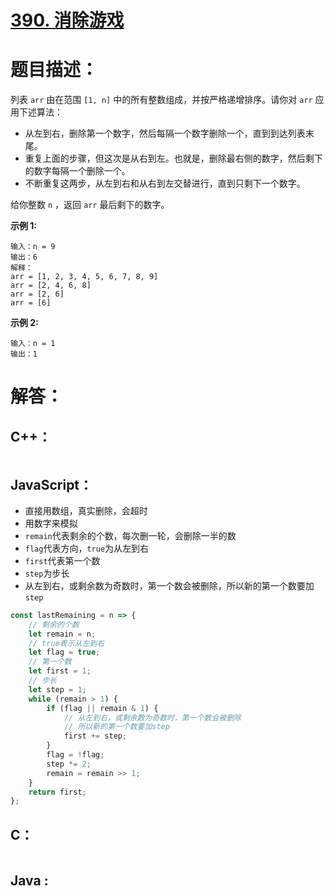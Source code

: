 # [390. 消除游戏](https://leetcode-cn.com/problems/elimination-game/)

# 题目描述：

列表 `arr` 由在范围 `[1, n]` 中的所有整数组成，并按严格递增排序。请你对 `arr` 应用下述算法：

- 从左到右，删除第一个数字，然后每隔一个数字删除一个，直到到达列表末尾。
- 重复上面的步骤，但这次是从右到左。也就是，删除最右侧的数字，然后剩下的数字每隔一个删除一个。
- 不断重复这两步，从左到右和从右到左交替进行，直到只剩下一个数字。

 给你整数 `n` ，返回 `arr` 最后剩下的数字。



**示例 1:**

```
输入：n = 9
输出：6
解释：
arr = [1, 2, 3, 4, 5, 6, 7, 8, 9]
arr = [2, 4, 6, 8]
arr = [2, 6]
arr = [6]
```

 **示例 2:**

```
输入：n = 1
输出：1
```



# 解答：

## C++：

```cpp

```

## JavaScript：

- 直接用数组，真实删除，会超时
- 用数字来模拟
- `remain`代表剩余的个数，每次删一轮，会删除一半的数
- `flag`代表方向，`true`为从左到右
- `first`代表第一个数
- `step`为步长
- 从左到右，或剩余数为奇数时，第一个数会被删除，所以新的第一个数要加`step`

```javascript
const lastRemaining = n => {
    // 剩余的个数
    let remain = n;
    // true表示从左到右
    let flag = true;
    // 第一个数
    let first = 1;
    // 步长
    let step = 1;
    while (remain > 1) {
        if (flag || remain & 1) {
            // 从左到右，或剩余数为奇数时，第一个数会被删除
            // 所以新的第一个数要加step
            first += step;
        }
        flag = !flag;
        step *= 2;
        remain = remain >> 1;
    }
    return first;
};
```

## C：

```c

```

## Java :

```java

```

